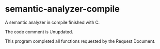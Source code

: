 # semantic-analyzer-compile
A semantic analyzer in compile finished with C.

The code comment is Unupdated.

This program completed all functions requested by the Request Document.

